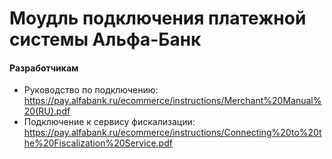# Моудль подключения платежной системы Альфа-Банк
#### Разработчикам
* Руководство по подключению: https://pay.alfabank.ru/ecommerce/instructions/Merchant%20Manual%20(RU).pdf
* Подключение к сервису фискализации: https://pay.alfabank.ru/ecommerce/instructions/Connecting%20to%20the%20Fiscalization%20Service.pdf